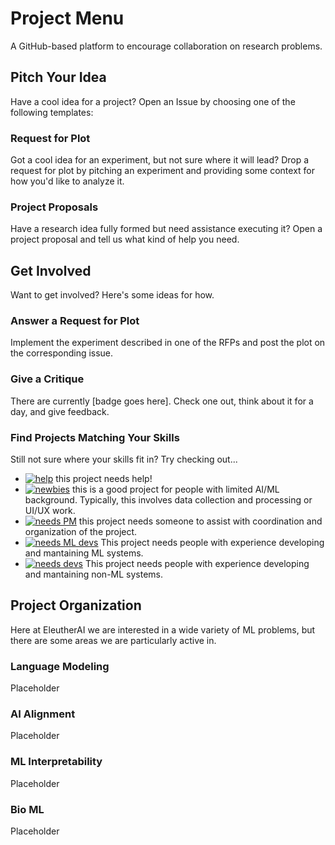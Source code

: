 # Project Menu

A GitHub-based platform to encourage collaboration on research problems.

## Pitch Your Idea

Have a cool idea for a project? Open an Issue by choosing one of the following templates:

### Request for Plot

Got a cool idea for an experiment, but not sure where it will lead? Drop a request for plot by pitching an experiment and providing some context for how you'd like to analyze it. 

### Project Proposals

Have a research idea fully formed but need assistance executing it? Open a project proposal and tell us what kind of help you need.

## Get Involved

Want to get involved? Here's some ideas for how.

### Answer a Request for Plot

Implement the experiment described in one of the RFPs and post the plot on the corresponding issue.

### Give a Critique

There are currently [badge goes here]. Check one out, think about it for a day, and give feedback.

### Find Projects Matching Your Skills

Still not sure where your skills fit in? Try checking out...

- [![help](https://img.shields.io/github/labels/EleutherAI/project-menu/Help%20Wanted!?style=plastic)](https://github.com/EleutherAI/project-menu/labels/Help%20Wanted!) this project needs help!
- [![newbies](https://img.shields.io/github/labels/EleutherAI/project-menu/Newbies%20Welcome?style=plastic)](https://github.com/EleutherAI/project-menu/labels/Newbies%20Welcome) this is a good project for people with limited AI/ML background. Typically, this involves data collection and processing or UI/UX work.
- [![needs PM](https://img.shields.io/github/labels/EleutherAI/project-menu/Recruiting:%20PM?style=plastic)](https://github.com/EleutherAI/project-menu/labels/Recruiting:%20PM) this project needs someone to assist with coordination and organization of the project.
- [![needs ML devs](https://img.shields.io/github/labels/EleutherAI/project-menu/Recruiting%3A%20ML%20Dev?style=plastic)](https://github.com/EleutherAI/project-menu/labels/Recruiting:%20ML%20Dev) This project needs people with experience developing and mantaining ML systems.
- [![needs devs](https://img.shields.io/github/labels/EleutherAI/project-menu/Recruiting:%20SWE?style=plastic)](https://github.com/EleutherAI/project-menu/labels/Recruiting:%20SWE) This project needs people with experience developing and mantaining non-ML systems.

## Project Organization

Here at EleutherAI we are interested in a wide variety of ML problems, but there are some areas we are particularly active in.

### Language Modeling

Placeholder

### AI Alignment

Placeholder

### ML Interpretability

Placeholder

### Bio ML

Placeholder

